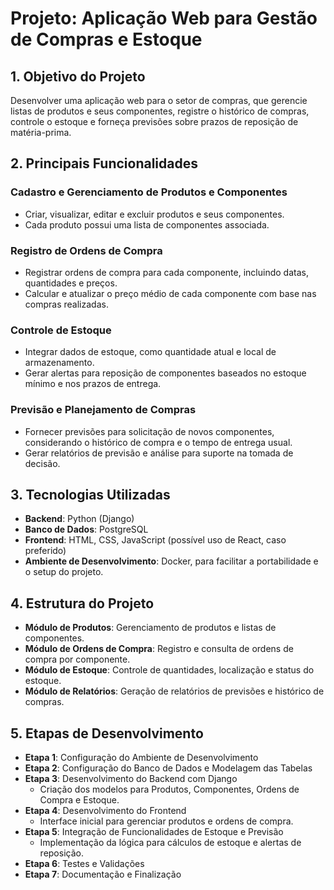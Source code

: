 # Projeto: Aplicação Web para Gestão de Compras e Estoque

## 1. Objetivo do Projeto
Desenvolver uma aplicação web para o setor de compras, que gerencie listas de produtos e seus componentes, registre o histórico de compras, controle o estoque e forneça previsões sobre prazos de reposição de matéria-prima.

## 2. Principais Funcionalidades

### Cadastro e Gerenciamento de Produtos e Componentes
- Criar, visualizar, editar e excluir produtos e seus componentes.
- Cada produto possui uma lista de componentes associada.

### Registro de Ordens de Compra
- Registrar ordens de compra para cada componente, incluindo datas, quantidades e preços.
- Calcular e atualizar o preço médio de cada componente com base nas compras realizadas.

### Controle de Estoque
- Integrar dados de estoque, como quantidade atual e local de armazenamento.
- Gerar alertas para reposição de componentes baseados no estoque mínimo e nos prazos de entrega.

### Previsão e Planejamento de Compras
- Fornecer previsões para solicitação de novos componentes, considerando o histórico de compra e o tempo de entrega usual.
- Gerar relatórios de previsão e análise para suporte na tomada de decisão.

## 3. Tecnologias Utilizadas
- **Backend**: Python (Django)
- **Banco de Dados**: PostgreSQL
- **Frontend**: HTML, CSS, JavaScript (possível uso de React, caso preferido)
- **Ambiente de Desenvolvimento**: Docker, para facilitar a portabilidade e o setup do projeto.

## 4. Estrutura do Projeto

- **Módulo de Produtos**: Gerenciamento de produtos e listas de componentes.
- **Módulo de Ordens de Compra**: Registro e consulta de ordens de compra por componente.
- **Módulo de Estoque**: Controle de quantidades, localização e status do estoque.
- **Módulo de Relatórios**: Geração de relatórios de previsões e histórico de compras.

## 5. Etapas de Desenvolvimento

- **Etapa 1**: Configuração do Ambiente de Desenvolvimento
- **Etapa 2**: Configuração do Banco de Dados e Modelagem das Tabelas
- **Etapa 3**: Desenvolvimento do Backend com Django
  - Criação dos modelos para Produtos, Componentes, Ordens de Compra e Estoque.
- **Etapa 4**: Desenvolvimento do Frontend
  - Interface inicial para gerenciar produtos e ordens de compra.
- **Etapa 5**: Integração de Funcionalidades de Estoque e Previsão
  - Implementação da lógica para cálculos de estoque e alertas de reposição.
- **Etapa 6**: Testes e Validações
- **Etapa 7**: Documentação e Finalização
